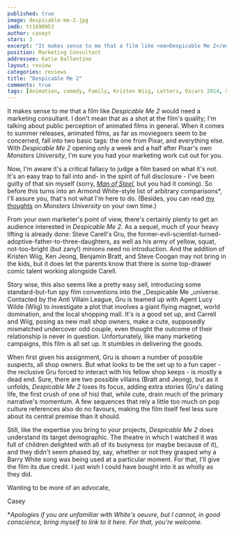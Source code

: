 ```yaml
---
published: true
image: despicable-me-2.jpg
imdb: tt1690953
author: caseyt
stars: 3
excerpt: "It makes sense to me that a film like <em>Despicable Me 2</em> would need a marketing consultant. I don&rsquo;t mean that as a shot at the film&rsquo;s quality; I&rsquo;m talking about public perception of animated films in general. When it comes to summer releases, animated films, as far as moviegoers seem to be concerned, fall into two basic tags: the one from Pixar, and everything else. With <em>Despicable Me 2</em> opening only a week and a half after Pixar&rsquo;s own <em>Monsters University</em>, I&rsquo;m sure you had your marketing work cut out for you."
position: Marketing Consultant
addressee: Katie Ballentine
layout: review
categories: reviews
title: "Despicable Me 2"
comments: true
tags: [Animation, comedy, Family, Kristen Wiig, Letters, Oscars 2014, Steve Carrell]
---
```

It makes sense to me that a film like _Despicable Me 2_ would need a marketing consultant. I don't mean that as a shot at the film's quality; I'm talking about public perception of animated films in general. When it comes to summer releases, animated films, as far as moviegoers seem to be concerned, fall into two basic tags: the one from Pixar, and everything else. With _Despicable Me 2_ opening only a week and a half after Pixar's own _Monsters University_, I'm sure you had your marketing work cut out for you. 

Now, I'm aware it's a critical fallacy to judge a film based on what it's not. It's an easy trap to fall into and- in the spirit of full disclosure - I've been guilty of that sin myself (sorry, [_Man of Steel_][1], but you had it coming). So before this turns into an Armond White-style list of arbitrary comparisons*, I'll assure you, that's not what I'm here to do. (Besides, you can read [my thoughts][2] on _Monsters University_ on your own time.)

   [1]: /content/2013/6/14/man-of-steel.html
   [2]: /content/2013/6/21/monsters-university.html

From your own marketer's point of view, there's certainly plenty to get an audience interested in _Despicable Me 2._ As a sequel, much of your heavy lifting is already done: Steve Carell's Gru, the former-evil-scientist-turned-adoptive-father-to-three-daughters, as well as his army of yellow, squat, not-too-bright (but zany!) minions need no introduction. And the addition of Kristen Wiig, Ken Jeong, Benjamin Bratt, and Steve Coogan may not bring in the kids, but it does let the parents know that there is some top-drawer comic talent working alongside Carell. 

Story wise, this also seems like a pretty easy sell, introducing some standard-but-fun spy film conventions into the _Despicable Me _universe. Contacted by the Anti Villain League, Gru is teamed up with Agent Lucy Wilde (Wiig) to investigate a plot that involves a giant flying magnet, world domination, and the local shopping mall. It's is a good set up, and Carrell and Wiig, posing as new mall shop owners, make a cute, supposedly mismatched undercover odd couple, even thought the outcome of their relationship is never in question. Unfortunately, like many marketing campaigns, this film is all set up. It stumbles in delivering the goods.

When first given his assignment, Gru is shown a number of possible suspects, all shop owners. But what looks to be the set up to a fun caper - the reclusive Gru forced to interact with his fellow shop keeps - is mostly a dead end. Sure, there are two possible villains (Bratt and Jeong), but as it unfolds, _Despicable Me 2_ loses its focus, adding extra stories (Gru's dating life, the first crush of one of his) that, while cute, drain much of the primary narrative's momentum. A few sequences that rely a little too much on pop culture references also do no favours, making the film itself feel less sure about its central premise than it should. 

Still, like the expertise you bring to your projects, _Despicable Me 2_ does understand its target demographic. The theatre in which I watched it was full of children delighted with all of its busyness (or maybe because of it), and they didn't seem phased by, say, whether or not they grasped why a Barry White song was being used at a particular moment. For that, I'll give the film its due credit. I just wish I could have bought into it as wholly as they did.

Wanting to be more of an advocate,

Casey

*_Apologies if you are unfamiliar with White's oeuvre, but I cannot, in good conscience, bring myself to link to it here. For that, you're welcome._
